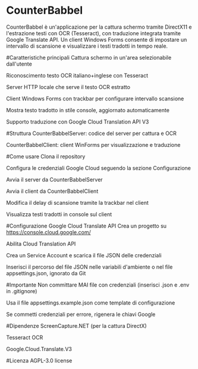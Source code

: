 # CounterBabbel
CounterBabbel è un'applicazione per la cattura schermo tramite DirectX11 e l'estrazione testi con OCR (Tesseract), con traduzione integrata tramite Google Translate API. Un client Windows Forms consente di impostare un intervallo di scansione e visualizzare i testi tradotti in tempo reale.

#Caratteristiche principali
Cattura schermo in un'area selezionabile dall'utente

Riconoscimento testo OCR italiano+inglese con Tesseract

Server HTTP locale che serve il testo OCR estratto

Client Windows Forms con trackbar per configurare intervallo scansione

Mostra testo tradotto in stile console, aggiornato automaticamente

Supporto traduzione con Google Cloud Translation API V3

#Struttura
CounterBabbelServer: codice del server per cattura e OCR

CounterBabbelClient: client WinForms per visualizzazione e traduzione

#Come usare
Clona il repository

Configura le credenziali Google Cloud seguendo la sezione Configurazione

Avvia il server da CounterBabbelServer

Avvia il client da CounterBabbelClient

Modifica il delay di scansione tramite la trackbar nel client

Visualizza testi tradotti in console sul client

#Configurazione Google Cloud Translate API
Crea un progetto su https://console.cloud.google.com/

Abilita Cloud Translation API

Crea un Service Account e scarica il file JSON delle credenziali

Inserisci il percorso del file JSON nelle variabili d'ambiente o nel file appsettings.json, ignorato da Git

#Importante
Non committare MAI file con credenziali (inserisci .json e .env in .gitignore)

Usa il file appsettings.example.json come template di configurazione

Se commetti credenziali per errore, rigenera le chiavi Google

#Dipendenze
ScreenCapture.NET (per la cattura DirectX)

Tesseract OCR

Google.Cloud.Translate.V3

#Licenza
AGPL-3.0 license
